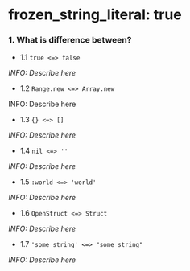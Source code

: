 # frozen_string_literal: true

### 1. What is difference between?
- 1.1 ```true <=> false```

_INFO: Describe here_

- 1.2 ```Range.new <=> Array.new```

INFO: Describe here

- 1.3 ```{} <=> []```

_INFO: Describe here_

- 1.4  ```nil <=> ''```

_INFO: Describe here_

- 1.5  ```:world <=> 'world'```

_INFO: Describe here_

- 1.6 ```OpenStruct <=> Struct```

_INFO: Describe here_

- 1.7 ```'some string' <=> "some string"```

_INFO: Describe here_
